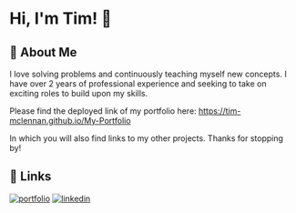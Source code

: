 # Hi, I'm Tim! 👋


## 🚀 About Me

I love solving problems and continuously teaching myself new concepts. I have over 2 years of professional experience and seeking to take on exciting roles to build upon my skills. 

Please find the deployed link of my portfolio here: 
https://tim-mclennan.github.io/My-Portfolio

In which you will also find links to my other projects. Thanks for stopping by!

## 🔗 Links
[![portfolio](https://img.shields.io/badge/my_portfolio-000?style=for-the-badge&logo=ko-fi&logoColor=white)](https://github.com/Tim-Mclennan/My-Portfolio)
[![linkedin](https://img.shields.io/badge/linkedin-0A66C2?style=for-the-badge&logo=linkedin&logoColor=white)](https://www.linkedin.com/in/tim-mclennan-0563341aa/)


